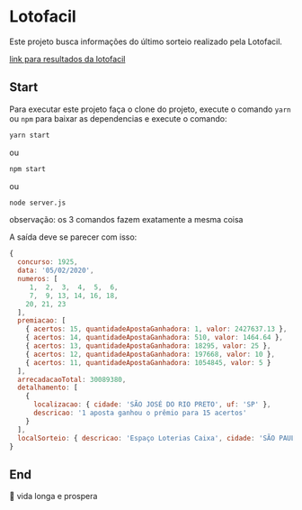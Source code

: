 # Lotofacil

Este projeto busca informações do último sorteio realizado pela Lotofacil.

[link para resultados da lotofacil](http://loterias.caixa.gov.br/wps/portal/loterias/landing/lotofacil/)

## Start

Para executar este projeto faça o clone do projeto, execute o comando `yarn` ou `npm` para baixar as dependencias e execute o comando:

```sh
yarn start
```

ou

```sh
npm start
```

ou

```sh
node server.js
```

observação: os 3 comandos fazem exatamente a mesma coisa

A saída deve se parecer com isso:

```javascript
{
  concurso: 1925,
  data: '05/02/2020',      
  numeros: [
     1,  2,  3,  4,  5,  6,
     7,  9, 13, 14, 16, 18,
    20, 21, 23
  ],
  premiacao: [
    { acertos: 15, quantidadeApostaGanhadora: 1, valor: 2427637.13 },
    { acertos: 14, quantidadeApostaGanhadora: 510, valor: 1464.64 },
    { acertos: 13, quantidadeApostaGanhadora: 18295, valor: 25 },
    { acertos: 12, quantidadeApostaGanhadora: 197668, valor: 10 },
    { acertos: 11, quantidadeApostaGanhadora: 1054845, valor: 5 }
  ],
  arrecadacaoTotal: 30089380,
  detalhamento: [
    {
      localizacao: { cidade: 'SÃO JOSÉ DO RIO PRETO', uf: 'SP' },
      descricao: '1 aposta ganhou o prêmio para 15 acertos'
    }
  ],
  localSorteio: { descricao: 'Espaço Loterias Caixa', cidade: 'SÃO PAULO', uf: 'SP' }
}
```

## End

 🖖 vida longa e prospera
